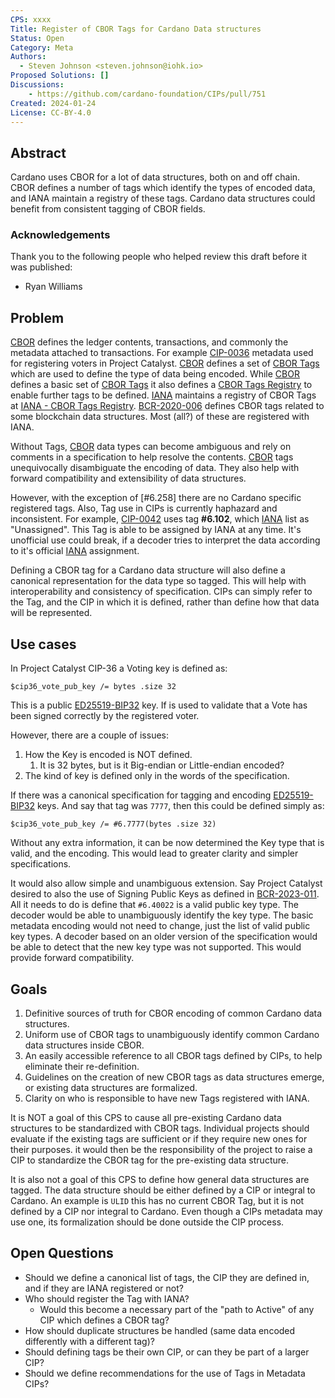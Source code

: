 ```yaml
---
CPS: xxxx
Title: Register of CBOR Tags for Cardano Data structures
Status: Open
Category: Meta
Authors:
  - Steven Johnson <steven.johnson@iohk.io>
Proposed Solutions: []
Discussions:
    - https://github.com/cardano-foundation/CIPs/pull/751
Created: 2024-01-24
License: CC-BY-4.0
---
```


## Abstract

Cardano uses CBOR for a lot of data structures, both on and off chain.
CBOR defines a number of tags which identify the types of encoded data, and IANA maintain a registry of these tags.
Cardano data structures could benefit from consistent tagging of CBOR fields.

### **Acknowledgements**

Thank you to the following people who helped review this draft before it was published:

* Ryan Williams

## Problem

[CBOR] defines the ledger contents, transactions, and commonly the metadata attached to transactions.
For example [CIP-0036] metadata used for registering voters in Project Catalyst.
[CBOR] defines a set of [CBOR Tags] which are used to define the type of data being encoded.
While [CBOR] defines a basic set of [CBOR Tags] it also defines a [CBOR Tags Registry] to enable further tags to be defined.
[IANA][IANA - Homepage] maintains a registry of CBOR Tags at [IANA - CBOR Tags Registry][IANA].
[BCR-2020-006] defines CBOR tags related to some blockchain data structures.
Most (all?) of these are registered with IANA.

Without Tags, [CBOR] data types can become ambiguous and rely on comments in a specification to help resolve the contents.
[CBOR] tags unequivocally disambiguate the encoding of data.
They also help with forward compatibility and extensibility of data structures.

However, with the exception of [#6.258] there are no Cardano specific registered tags.
Also, Tag use in CIPs is currently haphazard and inconsistent.
For example, [CIP-0042] uses tag **#6.102**, which [IANA] list as "Unassigned".
This Tag is able to be assigned by IANA at any time.
It's unofficial use could break, if a decoder tries to interpret the data according to it's official [IANA] assignment.

Defining a CBOR tag for a Cardano data structure will also define a canonical representation for the data type so tagged.
This will help with interoperability and consistency of specification.
CIPs can simply refer to the Tag, and the CIP in which it is defined, rather than define how that data will be represented.

## Use cases

In Project Catalyst CIP-36 a Voting key is defined as:

```cddl
$cip36_vote_pub_key /= bytes .size 32
```

This is a public [ED25519-BIP32] key.
If is used to validate that a Vote has been signed correctly by the registered voter.

However, there are a couple of issues:

1. How the Key is encoded is NOT defined.
   1. It is 32 bytes, but is it Big-endian or Little-endian encoded?
2. The kind of key is defined only in the words of the specification.

If there was a canonical specification for tagging and encoding [ED25519-BIP32] keys.
And say that tag was `7777`, then this could be defined simply as:

```cddl
$cip36_vote_pub_key /= #6.7777(bytes .size 32)
```

Without any extra information, it can be now determined the Key type that is valid, and the encoding.
This would lead to greater clarity and simpler specifications.

It would also allow simple and unambiguous extension.
Say Project Catalyst desired to also the use of Signing Public Keys as defined in [BCR-2023-011].
All it needs to do is define that `#6.40022` is a valid public key type.
The decoder would be able to unambiguously identify the key type.
The basic metadata encoding would not need to change, just the list of valid public key types.
A decoder based on an older version of the specification would be able to detect that the new key type was not supported.
This would provide forward compatibility.

## Goals

1. Definitive sources of truth for CBOR encoding of common Cardano data structures.
2. Uniform use of CBOR tags to unambiguously identify common Cardano data structures inside CBOR.
3. An easily accessible reference to all CBOR tags defined by CIPs, to help eliminate their re-definition.
4. Guidelines on the creation of new CBOR tags as data structures emerge, or existing data structures are formalized.
5. Clarity on who is responsible to have new Tags registered with IANA.

It is NOT a goal of this CPS to cause all pre-existing Cardano data structures to be standardized with CBOR tags.
Individual projects should evaluate if the existing tags are sufficient or if they require new ones for their purposes.
it would then be the responsibility of the project to raise a CIP to standardize the CBOR tag for the pre-existing data structure.

It is also not a goal of this CPS to define how general data structures are tagged.
The data structure should be either defined by a CIP or integral to Cardano.
An example is `ULID` this has no current CBOR Tag, but it is not defined by a CIP nor integral to Cardano.
Even though a CIPs metadata may use one, its formalization should be done outside the CIP process.

## Open Questions

* Should we define a canonical list of tags, the CIP they are defined in, and if they are IANA registered or not?
* Who should register the Tag with IANA?
  * Would this become a necessary part of the "path to Active" of any CIP which defines a CBOR tag?
* How should duplicate structures be handled (same data encoded differently with a different tag)?
* Should defining tags be their own CIP, or can they be part of a larger CIP?
* Should we define recommendations for the use of Tags in Metadata CIPs?

[CIP-0036]: https://github.com/cardano-foundation/CIPs/tree/master/CIP-0036
[CIP-0042]: https://github.com/cardano-foundation/CIPs/blob/master/CIP-0042/README.md
[CBOR]: https://datatracker.ietf.org/doc/html/rfc8949
[CBOR Tags]: https://datatracker.ietf.org/doc/html/rfc8949#name-tagging-of-items
[CBOR Tags Registry]: https://datatracker.ietf.org/doc/html/rfc8949#ianatags
[IANA - Homepage]: https://www.iana.org/
[IANA]: https://www.iana.org/assignments/cbor-tags/cbor-tags.xhtml
[BCR-2020-006]: https://github.com/BlockchainCommons/Research/blob/master/papers/bcr-2020-006-urtypes.md
[ED25519-BIP32]: https://github.com/input-output-hk/adrestia/raw/bdf00e4e7791d610d273d227be877bc6dd0dbcfb/user-guide/static/Ed25519_BIP.pdf
[BCR-2023-011]: https://github.com/BlockchainCommons/Research/blob/master/papers/bcr-2023-011-public-key-crypto.md
